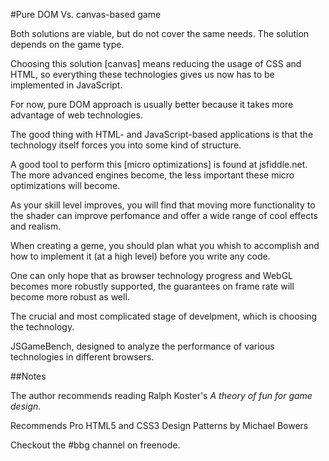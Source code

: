 
#Pure DOM Vs. canvas-based game

Both solutions are viable, but do not cover the same needs. The
solution depends on the game type.

Choosing this solution [canvas] means reducing the usage of CSS
and HTML, so everything these technologies gives us now has to be
implemented in JavaScript.

For now, pure DOM approach is usually better because it takes more
advantage of web technologies.

The good thing with HTML- and JavaScript-based applications is
that the technology itself forces you into some kind of structure.

A good tool to perform this [micro optimizations] is found at jsfiddle.net.
The more advanced engines become, the less important these micro
optimizations will become.

As your skill level improves, you will find that moving more
functionality to the shader can improve perfomance and offer a
wide range of cool effects and realism.

When creating a geme, you should plan what you whish to accomplish
and how to implement it (at a high level) before you write any
code.

One can only hope that as browser technology progress and WebGL
becomes more robustly supported, the guarantees on frame rate will
become more robust as well.

The crucial and most complicated stage of develpment, which is
choosing the technology.

JSGameBench, designed to analyze the performance of various
technologies in different browsers.

##Notes

The author recommends reading Ralph Koster's *A theory of fun for
game design*.

Recommends Pro HTML5 and CSS3 Design Patterns by Michael Bowers

Checkout the #bbg channel on freenode.

